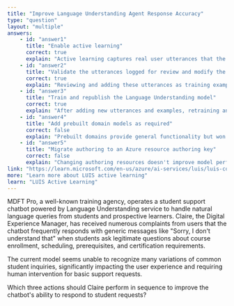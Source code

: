 ```yaml
---
title: "Improve Language Understanding Agent Response Accuracy"
type: "question"
layout: "multiple"
answers:
    - id: "answer1"
      title: "Enable active learning"
      correct: true
      explain: "Active learning captures real user utterances that the model struggled with, providing valuable data for improving the model's understanding."
    - id: "answer2"
      title: "Validate the utterances logged for review and modify the model"
      correct: true
      explain: "Reviewing and adding these utterances as training examples helps the model learn from actual user interactions and improve responses."
    - id: "answer3"
      title: "Train and republish the Language Understanding model"
      correct: true
      explain: "After adding new utterances and examples, retraining and republishing applies the improvements to the live model."
    - id: "answer4"
      title: "Add prebuilt domain models as required"
      correct: false
      explain: "Prebuilt domains provide general functionality but won't address the specific gaps in understanding that cause generic responses."
    - id: "answer5"
      title: "Migrate authoring to an Azure resource authoring key"
      correct: false
      explain: "Changing authoring resources doesn't improve model performance or reduce generic responses to user queries."
link: "https://learn.microsoft.com/en-us/azure/ai-services/luis/luis-concept-review-endpoint-utterances"
more: "Learn more about LUIS active learning"
learn: "LUIS Active Learning"
---
```


MDFT Pro, a well-known training agency, operates a student support chatbot powered by Language Understanding service to handle natural language queries from students and prospective learners. Claire, the Digital Experience Manager, has received numerous complaints from users that the chatbot frequently responds with generic messages like "Sorry, I don't understand that" when students ask legitimate questions about course enrollment, scheduling, prerequisites, and certification requirements. 

The current model seems unable to recognize many variations of common student inquiries, significantly impacting the user experience and requiring human intervention for basic support requests.

Which three actions should Claire perform in sequence to improve the chatbot's ability to respond to student requests?
